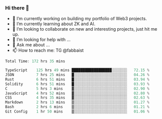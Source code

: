### Hi there 👋

- 🔭 I’m currently working on building my portfolio of Web3 projects. 
- 🌱 I’m currently learning about ZK and AI.
- 👯 I’m looking to collaborate on new and interesting projects, just hit me up. 
- 🤔 I’m looking for help with ... 
- 💬 Ask me about ...
- 📫 How to reach me: TG @fabbaist

<!--
**fabbaisteth/fabbaisteth** is a ✨ _special_ ✨ repository because its `README.md` (this file) appears on your GitHub profile.

Here are some ideas to get you started:

- 🔭 I’m currently working on ...
- 🌱 I’m currently learning ...
- 👯 I’m looking to collaborate on ...
- 🤔 I’m looking for help with ...
- 💬 Ask me about ...
- 📫 How to reach me: ...
- 😄 Pronouns: ...
- ⚡ Fun fact: ...
-->

<!--START_SECTION:waka-->

```rust
Total Time: 172 hrs 35 mins

TypeScript    125 hrs 49 mins ██████████████████░░░░░░░   72.15 %
JSON          7 hrs 25 mins   █░░░░░░░░░░░░░░░░░░░░░░░░   04.26 %
Rust          6 hrs 51 mins   █░░░░░░░░░░░░░░░░░░░░░░░░   03.94 %
Solidity      6 hrs 51 mins   █░░░░░░░░░░░░░░░░░░░░░░░░   03.93 %
C             5 hrs 3 mins    ▓░░░░░░░░░░░░░░░░░░░░░░░░   02.90 %
JavaScript    4 hrs 52 mins   ▓░░░░░░░░░░░░░░░░░░░░░░░░   02.80 %
CSS           4 hrs 35 mins   ▓░░░░░░░░░░░░░░░░░░░░░░░░   02.63 %
Markdown      2 hrs 13 mins   ▒░░░░░░░░░░░░░░░░░░░░░░░░   01.27 %
Bash          2 hrs 6 mins    ▒░░░░░░░░░░░░░░░░░░░░░░░░   01.21 %
Git Config    1 hr 50 mins    ▒░░░░░░░░░░░░░░░░░░░░░░░░   01.06 %
```

<!--END_SECTION:waka-->
